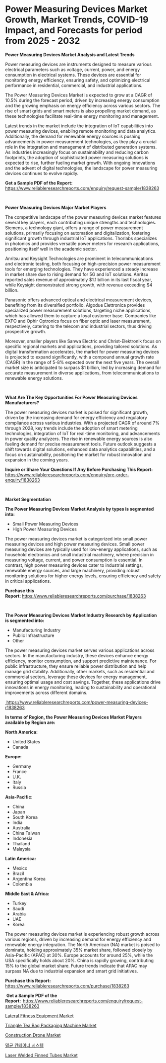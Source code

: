 <p><h1>Power Measuring Devices Market Growth, Market Trends, COVID-19 Impact, and Forecasts for period from 2025 - 2032</h1></p><p><strong>Power Measuring Devices Market Analysis and Latest Trends</strong></p>
<p><p>Power measuring devices are instruments designed to measure various electrical parameters such as voltage, current, power, and energy consumption in electrical systems. These devices are essential for monitoring energy efficiency, ensuring safety, and optimizing electrical performance in residential, commercial, and industrial applications.</p><p>The Power Measuring Devices Market is expected to grow at a CAGR of 10.5% during the forecast period, driven by increasing energy consumption and the growing emphasis on energy efficiency across various sectors. The rise of smart grids and smart meters is also propelling market demand, as these technologies facilitate real-time energy monitoring and management. </p><p>Latest trends in the market include the integration of IoT capabilities into power measuring devices, enabling remote monitoring and data analytics. Additionally, the demand for renewable energy sources is pushing advancements in power measurement technologies, as they play a crucial role in the integration and management of distributed generation systems. As industries increasingly focus on sustainability and reducing carbon footprints, the adoption of sophisticated power measuring solutions is expected to rise, further fueling market growth. With ongoing innovations and the advent of digital technologies, the landscape for power measuring devices continues to evolve rapidly.</p></p>
<p><strong>Get a Sample PDF of the Report:&nbsp;</strong> <a href="https://www.reliableresearchreports.com/enquiry/request-sample/1838263?utm_campaign=38&utm_medium=2&utm_source=Github&utm_content=ia&utm_term=11042025&utm_id=power-measuring-devices">https://www.reliableresearchreports.com/enquiry/request-sample/1838263</a></p>
<p>&nbsp;</p>
<p><strong>Power Measuring Devices Major Market Players</strong></p>
<p><p>The competitive landscape of the power measuring devices market features several key players, each contributing unique strengths and technologies. Siemens, a technology giant, offers a range of power measurement solutions, primarily focusing on automation and digitalization, fostering significant growth through industrial IoT applications. Thorlabs specializes in photonics and provides versatile power meters for research applications, positioning itself well in the academic sector.</p><p>Anritsu and Keysight Technologies are prominent in telecommunications and electronic testing, both focusing on high-precision power measurement tools for emerging technologies. They have experienced a steady increase in market share due to rising demand for 5G and IoT solutions. Anritsu reported sales revenue of approximately $1.1 billion in its last fiscal year, while Keysight demonstrated strong growth, with revenue exceeding $4 billion.</p><p>Panasonic offers advanced optical and electrical measurement devices, benefiting from its diversified portfolio. Algodue Elettronica provides specialized power measurement solutions, targeting niche applications, which has allowed them to capture a loyal customer base. Companies like EXFO and Ophir Optronics focus on fiber optic and laser measurement, respectively, catering to the telecom and industrial sectors, thus driving prospective growth.</p><p>Moreover, smaller players like Sanwa Electric and Christ-Elektronik focus on specific regional markets and applications, providing tailored solutions. As digital transformation accelerates, the market for power measuring devices is projected to expand significantly, with a compound annual growth rate (CAGR) in the range of 5-8% expected over the next five years. The overall market size is anticipated to surpass $1 billion, led by increasing demand for accurate measurement in diverse applications, from telecommunications to renewable energy solutions.</p></p>
<p>&nbsp;</p>
<p><strong>What Are The Key Opportunities For Power Measuring Devices Manufacturers?</strong></p>
<p><p>The power measuring devices market is poised for significant growth, driven by the increasing demand for energy efficiency and regulatory compliance across various industries. With a projected CAGR of around 7% through 2028, key trends include the adoption of smart metering technologies, integration of IoT for real-time monitoring, and advancements in power quality analyzers. The rise in renewable energy sources is also fueling demand for precise measurement tools. Future outlook suggests a shift towards digital solutions, enhanced data analytics capabilities, and a focus on sustainability, positioning the market for robust innovation and expansion in the coming years.</p></p>
<p><strong>Inquire or Share Your Questions If Any Before Purchasing This Report:</strong> <a href="https://www.reliableresearchreports.com/enquiry/pre-order-enquiry/1838263?utm_campaign=38&utm_medium=2&utm_source=Github&utm_content=ia&utm_term=11042025&utm_id=power-measuring-devices">https://www.reliableresearchreports.com/enquiry/pre-order-enquiry/1838263</a></p>
<p>&nbsp;</p>
<p><strong>Market Segmentation</strong></p>
<p><strong>The Power Measuring Devices Market Analysis by types is segmented into:</strong></p>
<p><ul><li>Small Power Measuring Devices</li><li>High Power Measuring Devices</li></ul></p>
<p><p>The power measuring devices market is categorized into small power measuring devices and high power measuring devices. Small power measuring devices are typically used for low-energy applications, such as household electronics and small industrial machinery, where precision in measuring voltage, current, and power consumption is essential. In contrast, high power measuring devices cater to industrial settings, renewable energy sources, and large machinery, providing robust monitoring solutions for higher energy levels, ensuring efficiency and safety in critical applications.</p></p>
<p><strong>Purchase this Report:&nbsp;</strong><a href="https://www.reliableresearchreports.com/purchase/1838263?utm_campaign=38&utm_medium=2&utm_source=Github&utm_content=ia&utm_term=11042025&utm_id=power-measuring-devices">https://www.reliableresearchreports.com/purchase/1838263</a></p>
<p>&nbsp;</p>
<p><strong>The Power Measuring Devices Market Industry Research by Application is segmented into:</strong></p>
<p><ul><li>Manufacturing Industry</li><li>Public Infrastructure</li><li>Other</li></ul></p>
<p><p>The power measuring devices market serves various applications across sectors. In the manufacturing industry, these devices enhance energy efficiency, monitor consumption, and support predictive maintenance. For public infrastructure, they ensure reliable power distribution and help manage grid stability. Additionally, other markets, such as residential and commercial sectors, leverage these devices for energy management, ensuring optimal usage and cost savings. Together, these applications drive innovations in energy monitoring, leading to sustainability and operational improvements across different domains.</p></p>
<p><a href="https://www.reliableresearchreports.com/power-measuring-devices-r1838263?utm_campaign=38&utm_medium=2&utm_source=Github&utm_content=ia&utm_term=11042025&utm_id=power-measuring-devices">&nbsp;https://www.reliableresearchreports.com/power-measuring-devices-r1838263</a></p>
<p><strong>In terms of Region, the Power Measuring Devices Market Players available by Region are:</strong></p>
<p>
    <p> <strong> North America: </strong>
        <ul>
            <li>United States</li>
            <li>Canada</li>
        </ul>
        </p> 
    <p> <strong> Europe: </strong>
        <ul>
            <li>Germany</li>
            <li>France</li>
            <li>U.K.</li>
            <li>Italy</li>
            <li>Russia</li>
        </ul>
        </p> 
    <p> <strong> Asia-Pacific: </strong>
        <ul>
            <li>China</li>
            <li>Japan</li>
            <li>South Korea</li>
            <li>India</li>
            <li>Australia</li>
            <li>China Taiwan</li>
            <li>Indonesia</li>
            <li>Thailand</li>
            <li>Malaysia</li>
        </ul>
        </p> 
    <p> <strong> Latin America: </strong>
        <ul>
            <li>Mexico</li>
            <li>Brazil</li>
            <li>Argentina Korea</li>
            <li>Colombia</li>
        </ul>
        </p> 
    <p> <strong> Middle East & Africa: </strong>
        <ul>
            <li>Turkey</li>
            <li>Saudi</li>
            <li>Arabia</li>
            <li>UAE</li>
            <li>Korea</li>
        </ul>
    </p>
    </p>
<p><p>The power measuring devices market is experiencing robust growth across various regions, driven by increasing demand for energy efficiency and renewable energy integration. The North American (NA) market is poised to dominate, holding approximately 35% market share, followed closely by Asia-Pacific (APAC) at 30%. Europe accounts for around 25%, while the USA specifically holds about 20%. China is rapidly growing, contributing 15% to the global market share. Future trends indicate that APAC may surpass NA due to industrial expansion and smart grid initiatives.</p></p>
<p><strong>Purchase this Report: </strong><a href="https://www.reliableresearchreports.com/purchase/1838263?utm_campaign=38&utm_medium=2&utm_source=Github&utm_content=ia&utm_term=11042025&utm_id=power-measuring-devices">https://www.reliableresearchreports.com/purchase/1838263</a></p>
<p>&nbsp;<strong>Get a Sample PDF of the Report:&nbsp;&nbsp;</strong><a href="https://www.reliableresearchreports.com/enquiry/request-sample/1838263?utm_campaign=38&utm_medium=2&utm_source=Github&utm_content=ia&utm_term=11042025&utm_id=power-measuring-devices">https://www.reliableresearchreports.com/enquiry/request-sample/1838263</a></p>
<p><strong></strong></p>
<p><p><a href="https://github.com/hadshpinay/Market-Research-Report-List-1/blob/main/lateral-fitness-equipment-market.md?utm_campaign=38&utm_medium=2&utm_source=Github&utm_content=ia&utm_term=11042025&utm_id=power-measuring-devices">Lateral Fitness Equipment Market</a></p><p><a href="https://github.com/fendtdjunawo/Market-Research-Report-List-1/blob/main/triangle-tea-bag-packaging-machine-market.md?utm_campaign=38&utm_medium=2&utm_source=Github&utm_content=ia&utm_term=11042025&utm_id=power-measuring-devices">Triangle Tea Bag Packaging Machine Market</a></p><p><a href="https://github.com/danzopachllq/Market-Research-Report-List-1/blob/main/construction-drone-market.md?utm_campaign=38&utm_medium=2&utm_source=Github&utm_content=ia&utm_term=11042025&utm_id=power-measuring-devices">Construction Drone Market</a></p><p><a href="https://github.com/laholand/Market-Research-Report-List-7/blob/main/219932154850.md?utm_campaign=38&utm_medium=2&utm_source=Github&utm_content=ia&utm_term=11042025&utm_id=power-measuring-devices">멸균 컨테이너 시스템</a></p><p><a href="https://github.com/catlowdarcys/Market-Research-Report-List-1/blob/main/laser-welded-finned-tubes-market.md?utm_campaign=38&utm_medium=2&utm_source=Github&utm_content=ia&utm_term=11042025&utm_id=power-measuring-devices">Laser Welded Finned Tubes Market</a></p></p>